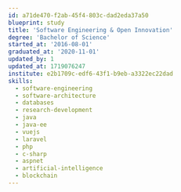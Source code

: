 ```yaml
---
id: a71de470-f2ab-45f4-803c-dad2eda37a50
blueprint: study
title: 'Software Engineering & Open Innovation'
degree: 'Bachelor of Science'
started_at: '2016-08-01'
graduated_at: '2020-11-01'
updated_by: 1
updated_at: 1719076247
institute: e2b1709c-edf6-43f1-b9eb-a3322ec22dad
skills:
  - software-engineering
  - software-architecture
  - databases
  - research-development
  - java
  - java-ee
  - vuejs
  - laravel
  - php
  - c-sharp
  - aspnet
  - artificial-intelligence
  - blockchain
---
```

